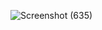 ![Screenshot (635)](https://github.com/user-attachments/assets/87212a19-e1cd-4df1-91b2-f56b06aa29d9)
